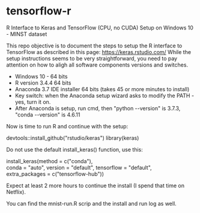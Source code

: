 # tensorflow-r
R Interface to Keras and TensorFlow (CPU, no CUDA) Setup on Windows 10 - MINST dataset

This repo objective is to document the steps to setup the R interface to TensorFlow as described in this page:
https://keras.rstudio.com/
While the setup instructions seems to be very straightforward, you need to pay attention on how to aligh all software components versions and switches.

- Windows 10 - 64 bits
- R version 3.4.4 64 bits
- Anaconda 3.7 IDE installer 64 bits (takes 45 or more minutes to install)
- Key switch: when the Anaconda setup wizard asks to modify the PATH - yes, turn it on. 
- After Anaconda is setup, run cmd, then "python --version" is 3.7.3, "conda --version" is 4.6.11

Now is time to run R and continue with the setup:

devtools::install_github("rstudio/keras")
library(keras)

Do not use the default install_keras() function, use this:

install_keras(method = c("conda"),  
   conda = "auto", version = "default", tensorflow = "default",  
   extra_packages = c("tensorflow-hub"))

Expect at least 2 more hours to continue the install (I spend that time on Netflix).

You can find the mnist-run.R scrip and the install and run log as well.
